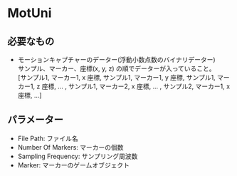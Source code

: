 # MotUni

## 必要なもの
- モーションキャプチャーのデーター(浮動小数点数のバイナリデーター)  
  サンプル、マーカー、座標(x, y, z) の順でデーターが入っていること。  
  [サンプル1, マーカー1, x 座標, サンプル1, マーカー1, y 座標, サンプル1, マーカー1, z 座標, ... , サンプル1, マーカー2, x 座標, ... , サンプル2, マーカー1, x 座標, ...]
  
## パラメーター
- File Path: ファイル名
- Number Of Markers: マーカーの個数
- Sampling Frequency: サンプリング周波数
- Marker: マーカーのゲームオブジェクト
